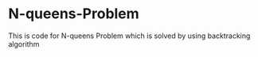 # N-queens-Problem
This is code for N-queens Problem which is solved by using backtracking algorithm
